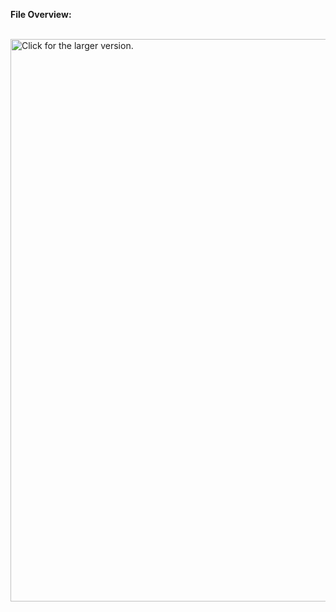 <b>File Overview:</b><br><br>
<!-- <img src="http://i65.tinypic.com/2pt1l69.jpg" border="0" alt="General File Description"></a><br> -->
<!-- <img src="http://i67.tinypic.com/21d3pdv.jpg" border="0" alt="File Overview"></a> -->

<a href="https://drive.google.com/uc?export=view&id=1GTCywIBgoXD5FYmTcp7LMwQljwy66I2c">
    <img src="https://drive.google.com/uc?export=view&id=1GTCywIBgoXD5FYmTcp7LMwQljwy66I2c"
    width="900" height="auto"
    title="Click for the larger version." />
</a>
<br><br>
